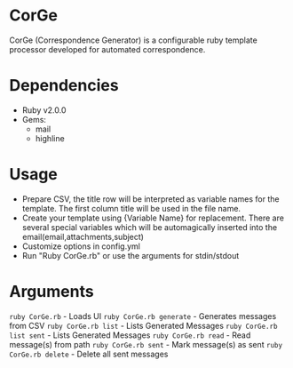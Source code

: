 # CorGe
CorGe (Correspondence Generator) is a configurable ruby template processor developed for automated correspondence.

# Dependencies
- Ruby v2.0.0
- Gems:
	- mail
	- highline

# Usage
- Prepare CSV, the title row will be interpreted as variable names for the template. The first column title will be used in the file name.
- Create your template using {Variable Name} for replacement. There are several special variables which will be automagically inserted into the email(email,attachments,subject)
- Customize options in config.yml
- Run "Ruby CorGe.rb" or use the arguments for stdin/stdout

# Arguments
```ruby CorGe.rb``` - Loads UI
```ruby CorGe.rb generate``` - Generates messages from CSV
```ruby CorGe.rb list``` - Lists Generated Messages
```ruby CorGe.rb list sent``` - Lists Generated Messages
```ruby CorGe.rb read``` - Read message(s) from path
```ruby CorGe.rb sent``` - Mark message(s) as sent 
```ruby CorGe.rb delete``` - Delete all sent messages